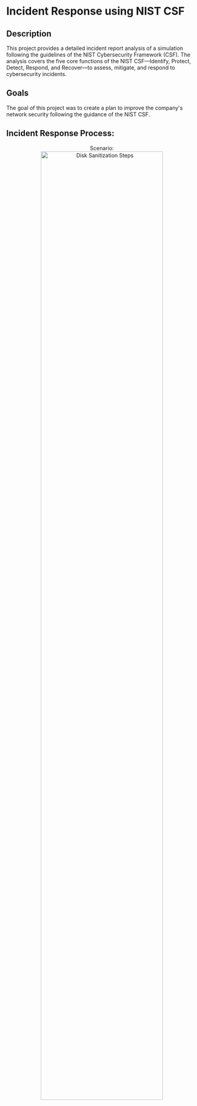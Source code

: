 <h1>Incident Response using NIST CSF</h1>

<h2>Description</h2>
This project provides a detailed incident report analysis of a simulation following the guidelines of the NIST Cybersecurity Framework (CSF). The analysis covers the five core functions of the NIST CSF—Identify, Protect, Detect, Respond, and Recover—to assess, mitigate, and respond to cybersecurity incidents.
<br />


<h2>Goals</h2>
The goal of this project was to create a plan to improve the company's network security following the guidance of the NIST CSF.

<h2>Incident Response Process:</h2>

<p align="center">
Scenario: <br/>
<img src="https://imgur.com/NQqpsQQ.png" height="80%" width="80%" alt="Disk Sanitization Steps"/>
<br />
<br />



<!--
 ```diff
- text in red
+ text in green
! text in orange
# text in gray
@@ text in purple (and bold)@@
```
--!>
